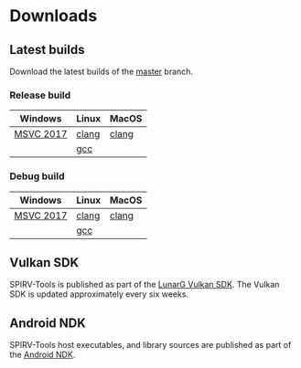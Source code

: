 # Downloads

## Latest builds

Download the latest builds of the [master](https://github.com/KhronosGroup/SPIRV-Tools/tree/master) branch.

### Release build
| Windows | Linux | MacOS |
| --- | --- | --- |
| [MSVC 2017](https://storage.googleapis.com/spirv-tools/badges/build_link_windows_vs2017_release.html) | [clang](https://storage.googleapis.com/spirv-tools/badges/build_link_linux_clang_release.html) | [clang](https://storage.googleapis.com/spirv-tools/badges/build_link_macos_clang_release.html) |
| | [gcc](https://storage.googleapis.com/spirv-tools/badges/build_link_linux_gcc_release.html) | |

### Debug build
| Windows | Linux | MacOS |
| --- | --- | --- |
| [MSVC 2017](https://storage.googleapis.com/spirv-tools/badges/build_link_windows_vs2017_debug.html) | [clang](https://storage.googleapis.com/spirv-tools/badges/build_link_linux_clang_debug.html) | [clang](https://storage.googleapis.com/spirv-tools/badges/build_link_macos_clang_debug.html) |
| | [gcc](https://storage.googleapis.com/spirv-tools/badges/build_link_linux_gcc_debug.html) | |


## Vulkan SDK

SPIRV-Tools is published as part of the [LunarG Vulkan SDK](https://www.lunarg.com/vulkan-sdk/).
The Vulkan SDK is updated approximately every six weeks.

## Android NDK

SPIRV-Tools host executables, and library sources are published as
part of the [Android NDK](https://developer.android.com/ndk/downloads).
